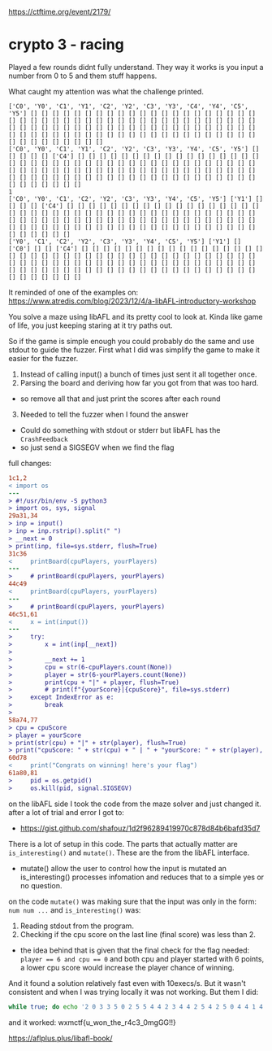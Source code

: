 https://ctftime.org/event/2179/

# crypto 3 - racing

Played a few rounds didnt fully understand.
They way it works is you input a number from 0 to 5 and them stuff happens.

What caught my attention was what the challenge printed.
```
['C0', 'Y0', 'C1', 'Y1', 'C2', 'Y2', 'C3', 'Y3', 'C4', 'Y4', 'C5', 'Y5'] [] [] [] [] [] [] [] [] [] [] [] [] [] [] [] [] [] [] [] [] [] [] [] [] [] [] [] [] [] [] [] [] [] [] [] [] [] [] [] [] [] [] [] [] [] [] [] [] [] [] [] [] [] [] [] [] [] [] [] [] [] [] [] [] [] [] [] [] [] [] [] [] [] [] [] [] [] [] [] [] [] [] [] [] [] [] [] [] [] [] [] [] [] [] [] [] [] [] []
['C0', 'Y0', 'C1', 'Y1', 'C2', 'Y2', 'C3', 'Y3', 'Y4', 'C5', 'Y5'] [] [] [] [] [] ['C4'] [] [] [] [] [] [] [] [] [] [] [] [] [] [] [] [] [] [] [] [] [] [] [] [] [] [] [] [] [] [] [] [] [] [] [] [] [] [] [] [] [] [] [] [] [] [] [] [] [] [] [] [] [] [] [] [] [] [] [] [] [] [] [] [] [] [] [] [] [] [] [] [] [] [] [] [] [] [] [] [] [] [] [] [] [] [] [] [] [] [] [] [] []
1
['C0', 'Y0', 'C1', 'C2', 'Y2', 'C3', 'Y3', 'Y4', 'C5', 'Y5'] ['Y1'] [] [] [] [] ['C4'] [] [] [] [] [] [] [] [] [] [] [] [] [] [] [] [] [] [] [] [] [] [] [] [] [] [] [] [] [] [] [] [] [] [] [] [] [] [] [] [] [] [] [] [] [] [] [] [] [] [] [] [] [] [] [] [] [] [] [] [] [] [] [] [] [] [] [] [] [] [] [] [] [] [] [] [] [] [] [] [] [] [] [] [] [] [] [] [] [] [] [] [] []
['Y0', 'C1', 'C2', 'Y2', 'C3', 'Y3', 'Y4', 'C5', 'Y5'] ['Y1'] [] ['C0'] [] [] ['C4'] [] [] [] [] [] [] [] [] [] [] [] [] [] [] [] [] [] [] [] [] [] [] [] [] [] [] [] [] [] [] [] [] [] [] [] [] [] [] [] [] [] [] [] [] [] [] [] [] [] [] [] [] [] [] [] [] [] [] [] [] [] [] [] [] [] [] [] [] [] [] [] [] [] [] [] [] [] [] [] [] [] [] [] [] [] [] [] [] [] [] [] [] []
```
It reminded of one of the examples on:
https://www.atredis.com/blog/2023/12/4/a-libAFL-introductory-workshop

You solve a maze using libAFL and its pretty cool to look at. 
Kinda like game of life, you just keeping staring at it try paths out.

So if the game is simple enough you could probably do the same and use stdout to guide the fuzzer.
First what I did was simplify the game to make it easier for the fuzzer.
1. Instead of calling input() a bunch of times just sent it all together once.
2. Parsing the board and deriving how far you got from that was too hard.
  - so remove all that and just print the scores after each round
3. Needed to tell the fuzzer when I found the answer
  - Could do something with stdout or stderr but libAFL has the `CrashFeedback`
  - so just send a SIGSEGV when we find the flag

full changes:
```diff
1c1,2
< import os
---
> #!/usr/bin/env -S python3
> import os, sys, signal
29a31,34
> inp = input()
> inp = inp.rstrip().split(" ")
> __next = 0
> print(inp, file=sys.stderr, flush=True)
31c36
<     printBoard(cpuPlayers, yourPlayers)
---
>     # printBoard(cpuPlayers, yourPlayers)
44c49
<     printBoard(cpuPlayers, yourPlayers)
---
>     # printBoard(cpuPlayers, yourPlayers)
46c51,61
<     x = int(input())
---
>     try:
>         x = int(inp[__next])
> 
>         __next += 1
>         cpu = str(6-cpuPlayers.count(None))
>         player = str(6-yourPlayers.count(None))
>         print(cpu + "|" + player, flush=True)
>         # print(f"{yourScore}|{cpuScore}", file=sys.stderr)
>     except IndexError as e:
>         break
> 
58a74,77
> cpu = cpuScore
> player = yourScore
> print(str(cpu) + "|" + str(player), flush=True)
> print("cpuScore: " + str(cpu) + " | " + "yourScore: " + str(player), file=sys.stderr, flush=True)
60d78
<     print("Congrats on winning! here's your flag")
61a80,81
>     pid = os.getpid()
>     os.kill(pid, signal.SIGSEGV)
```

on the libAFL side I took the code from the maze solver and just changed it.
after a lot of trial and error I got to:
- https://gist.github.com/shafouz/1d2f96289419970c878d84b6bafd35d7

There is a lot of setup in this code. The parts that actually matter are `is_interesting()` and `mutate()`.
These are the from the libAFL interface. 
- mutate() allow the user to control how the input is mutated an is_interesting() processes infomation
and reduces that to a simple yes or no question.

on the code `mutate()` was making sure that the input was only in the form: `num num ...` and 
`is_interesting()` was:
1. Reading stdout from the program.
2. Checking if the cpu score on the last line (final score) was less than 2.
- the idea behind that is given that the final check for the flag needed: `player == 6 and cpu == 0` and
both cpu and player started with 6 points, a lower cpu score would increase the player chance of winning.
  
And it found a solution relatively fast even with 10execs/s.
But it wasn't consistent and when I was trying locally it was not working.
But them I did:
```bash
while true; do echo '2 0 3 3 5 0 2 5 5 4 4 2 3 4 4 2 5 4 2 5 0 4 4 1 4 0 1 1 3 0 5 0 0 1 5 0 5 4 0 5 3 1 4 1 0 5 5 1 1 5 1 5 5 0 0 4 0 1 1 0 1 4 4 3 2 0 1 1 3 3 0 5 3 5 4 0 5 3 5 4 2 5 1 2 2 1 1 1 5 1 3 3 3 5 0 0 3 4 1' | sed 's# #\n#g' | nc 6344f81.678470.xyz 31626 &>> log.txt; done
```

and it worked:
wxmctf{u_won_the_r4c3_0mgGG!!}

https://aflplus.plus/libafl-book/
